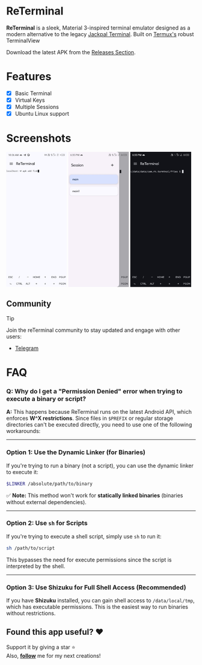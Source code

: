 # ReTerminal
**ReTerminal** is a sleek, Material 3-inspired terminal emulator designed as a modern alternative to the legacy [Jackpal Terminal](https://github.com/jackpal/Android-Terminal-Emulator). Built on [Termux's](https://github.com/termux/termux-app) robust TerminalView

Download the latest APK from the [Releases Section](https://github.com/RohitKushvaha01/ReTerminal/releases/latest).

# Features
- [x] Basic Terminal
- [x] Virtual Keys
- [x] Multiple Sessions
- [x] Ubuntu Linux support

# Screenshots
<div>
  <img src="/fastlane/metadata/android/en-US/images/phoneScreenshots/01.png" width="32%" />
  <img src="/fastlane/metadata/android/en-US/images/phoneScreenshots/02.jpg" width="32%" />
  <img src="/fastlane/metadata/android/en-US/images/phoneScreenshots/03.jpg" width="32%" />
</div>

## Community
> [!TIP]
Join the reTerminal community to stay updated and engage with other users:
- [Telegram](https://t.me/reTerminal)


# FAQ

### **Q: Why do I get a "Permission Denied" error when trying to execute a binary or script?**
**A:** This happens because ReTerminal runs on the latest Android API, which enforces **W^X restrictions**. Since files in `$PREFIX` or regular storage directories can't be executed directly, you need to use one of the following workarounds:

---

### **Option 1: Use the Dynamic Linker (for Binaries)**
If you're trying to run a binary (not a script), you can use the dynamic linker to execute it:

```bash
$LINKER /absolute/path/to/binary
```

✅ **Note:** This method won't work for **statically linked binaries** (binaries without external dependencies).

---

### **Option 2: Use `sh` for Scripts**
If you're trying to execute a shell script, simply use `sh` to run it:

```bash
sh /path/to/script
```

This bypasses the need for execute permissions since the script is interpreted by the shell.

---

### **Option 3: Use Shizuku for Full Shell Access (Recommended)**
If you have **Shizuku** installed, you can gain shell access to `/data/local/tmp`, which has executable permissions. This is the easiest way to run binaries without restrictions.


## Found this app useful? :heart:
Support it by giving a star :star: <br>
Also, **__[follow](https://github.com/Rohitkushvaha01)__** me for my next creations!

